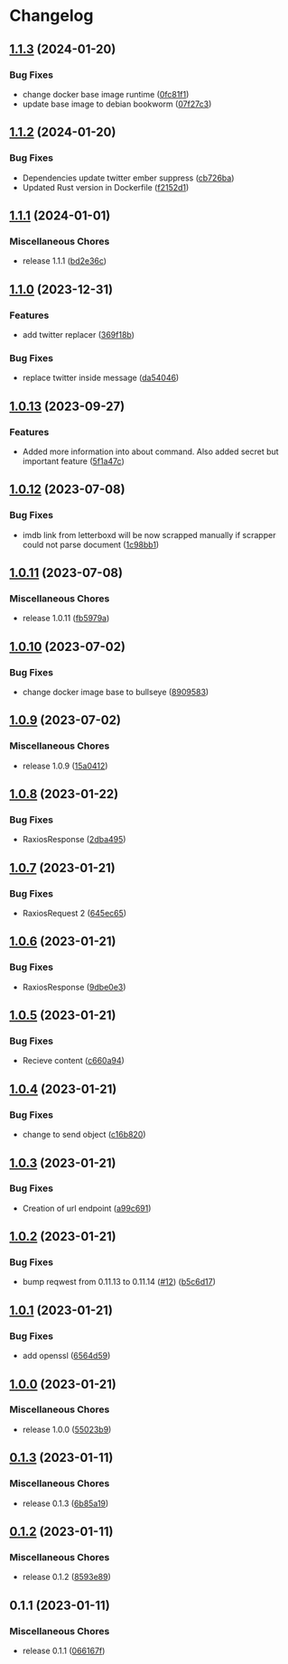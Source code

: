 # Changelog

## [1.1.3](https://github.com/4sgard-dev/asgard-discord-bot-rust/compare/v1.1.2...v1.1.3) (2024-01-20)


### Bug Fixes

* change docker base image runtime ([0fc81f1](https://github.com/4sgard-dev/asgard-discord-bot-rust/commit/0fc81f145edf65a4a69319a2adb6912d589e2968))
* update base image to debian bookworm ([07f27c3](https://github.com/4sgard-dev/asgard-discord-bot-rust/commit/07f27c3031212aa04081cdb555b5d9121f95f68d))

## [1.1.2](https://github.com/4sgard-dev/asgard-discord-bot-rust/compare/v1.1.1...v1.1.2) (2024-01-20)


### Bug Fixes

* Dependencies update twitter ember suppress ([cb726ba](https://github.com/4sgard-dev/asgard-discord-bot-rust/commit/cb726babfcd3a328146ee711525deac8ba4bc996))
* Updated Rust version in Dockerfile ([f2152d1](https://github.com/4sgard-dev/asgard-discord-bot-rust/commit/f2152d1f49dc063a58de8328df10bcfab04f4527))

## [1.1.1](https://github.com/4sgard-dev/asgard-discord-bot-rust/compare/v1.1.0...v1.1.1) (2024-01-01)


### Miscellaneous Chores

* release 1.1.1 ([bd2e36c](https://github.com/4sgard-dev/asgard-discord-bot-rust/commit/bd2e36cd1bbf14bf391a1f7a008f0f223df6b31f))

## [1.1.0](https://github.com/4sgard-dev/asgard-discord-bot-rust/compare/v1.0.13...v1.1.0) (2023-12-31)


### Features

* add twitter replacer ([369f18b](https://github.com/4sgard-dev/asgard-discord-bot-rust/commit/369f18b05f5707b477a7b7a99fd907bc6703c4bf))


### Bug Fixes

* replace twitter inside message ([da54046](https://github.com/4sgard-dev/asgard-discord-bot-rust/commit/da54046e24bf65e8353adc22c06d1f12895f36ca))

## [1.0.13](https://github.com/4sgard-dev/asgard-discord-bot-rust/compare/v1.0.12...v1.0.13) (2023-09-27)


### Features

* Added more information into about command. Also added secret but important feature ([5f1a47c](https://github.com/4sgard-dev/asgard-discord-bot-rust/commit/5f1a47c7b9f7a70e074f091ef2d6e1f59f5cc098))

## [1.0.12](https://github.com/4sgard-dev/asgard-discord-bot-rust/compare/v1.0.11...v1.0.12) (2023-07-08)


### Bug Fixes

* imdb link from letterboxd will be now scrapped manually if scrapper could not parse document ([1c98bb1](https://github.com/4sgard-dev/asgard-discord-bot-rust/commit/1c98bb15672bd93d6d8547d72ad3fed9b58a07ba))

## [1.0.11](https://github.com/4sgard-dev/asgard-discord-bot-rust/compare/v1.0.10...v1.0.11) (2023-07-08)


### Miscellaneous Chores

* release 1.0.11 ([fb5979a](https://github.com/4sgard-dev/asgard-discord-bot-rust/commit/fb5979a0bd8c45ffca668e03219d03db13dde9d3))

## [1.0.10](https://github.com/4sgard-dev/asgard-discord-bot-rust/compare/v1.0.9...v1.0.10) (2023-07-02)


### Bug Fixes

* change docker image base to bullseye ([8909583](https://github.com/4sgard-dev/asgard-discord-bot-rust/commit/89095832739db8df94c29c911c6dfebd6f0296ca))

## [1.0.9](https://github.com/4sgard-dev/asgard-discord-bot-rust/compare/v1.0.8...v1.0.9) (2023-07-02)


### Miscellaneous Chores

* release 1.0.9 ([15a0412](https://github.com/4sgard-dev/asgard-discord-bot-rust/commit/15a0412999dfcbb390509c9dca6ef4a42fe5b852))

## [1.0.8](https://github.com/4sgard-dev/asgard-discord-bot-rust/compare/v1.0.7...v1.0.8) (2023-01-22)


### Bug Fixes

* RaxiosResponse ([2dba495](https://github.com/4sgard-dev/asgard-discord-bot-rust/commit/2dba4955d132a03c28e58367517cb05c2b09f32c))

## [1.0.7](https://github.com/4sgard-dev/asgard-discord-bot-rust/compare/v1.0.6...v1.0.7) (2023-01-21)


### Bug Fixes

* RaxiosRequest 2 ([645ec65](https://github.com/4sgard-dev/asgard-discord-bot-rust/commit/645ec656bffcc43a4846f2e8c14fbf172b779a4f))

## [1.0.6](https://github.com/4sgard-dev/asgard-discord-bot-rust/compare/v1.0.5...v1.0.6) (2023-01-21)


### Bug Fixes

* RaxiosResponse ([9dbe0e3](https://github.com/4sgard-dev/asgard-discord-bot-rust/commit/9dbe0e3bb6b68ca83b507a80c15bbae2842b41c9))

## [1.0.5](https://github.com/4sgard-dev/asgard-discord-bot-rust/compare/v1.0.4...v1.0.5) (2023-01-21)


### Bug Fixes

* Recieve content ([c660a94](https://github.com/4sgard-dev/asgard-discord-bot-rust/commit/c660a9443a326ee0614d2e2143d9ca1e07d932e3))

## [1.0.4](https://github.com/4sgard-dev/asgard-discord-bot-rust/compare/v1.0.3...v1.0.4) (2023-01-21)


### Bug Fixes

* change to send object ([c16b820](https://github.com/4sgard-dev/asgard-discord-bot-rust/commit/c16b82050b42874976a1daf9aa2eb0d38f04e47b))

## [1.0.3](https://github.com/4sgard-dev/asgard-discord-bot-rust/compare/v1.0.2...v1.0.3) (2023-01-21)


### Bug Fixes

* Creation of url endpoint ([a99c691](https://github.com/4sgard-dev/asgard-discord-bot-rust/commit/a99c691bd7c213bcb3f75177b1490da23fb28990))

## [1.0.2](https://github.com/4sgard-dev/asgard-discord-bot-rust/compare/v1.0.1...v1.0.2) (2023-01-21)


### Bug Fixes

* bump reqwest from 0.11.13 to 0.11.14 ([#12](https://github.com/4sgard-dev/asgard-discord-bot-rust/issues/12)) ([b5c6d17](https://github.com/4sgard-dev/asgard-discord-bot-rust/commit/b5c6d1765ff76e139131f905d343962b58706887))

## [1.0.1](https://github.com/4sgard-dev/asgard-discord-bot-rust/compare/v1.0.0...v1.0.1) (2023-01-21)


### Bug Fixes

* add openssl ([6564d59](https://github.com/4sgard-dev/asgard-discord-bot-rust/commit/6564d59e9884c75a1e5a762cc4aff5f93a2b6852))

## [1.0.0](https://github.com/4sgard-dev/asgard-discord-bot-rust/compare/v0.1.3...v1.0.0) (2023-01-21)


### Miscellaneous Chores

* release 1.0.0 ([55023b9](https://github.com/4sgard-dev/asgard-discord-bot-rust/commit/55023b9d6ece44a646da0f847145d8f80d0965ea))

## [0.1.3](https://github.com/4sgard-dev/asgard-discord-bot-rust/compare/v0.1.2...v0.1.3) (2023-01-11)


### Miscellaneous Chores

* release 0.1.3 ([6b85a19](https://github.com/4sgard-dev/asgard-discord-bot-rust/commit/6b85a198fbb93b50af74e2ba18151dcbc25efc2c))

## [0.1.2](https://github.com/4sgard-dev/asgard-discord-bot-rust/compare/v0.1.1...v0.1.2) (2023-01-11)


### Miscellaneous Chores

* release 0.1.2 ([8593e89](https://github.com/4sgard-dev/asgard-discord-bot-rust/commit/8593e89fbdb548af78fd179d2aa926bc3dafe155))

## 0.1.1 (2023-01-11)


### Miscellaneous Chores

* release 0.1.1 ([066167f](https://github.com/4sgard-dev/asgard-discord-bot-rust/commit/066167f46d5ac4708cbdcf11122b0b3264c9964f))
